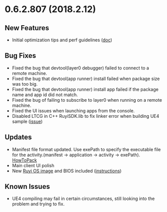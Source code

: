# 0.6.2.807 (2018.2.12)

## New Features
* Initial optimization tips and perf guidelines ([doc](../topics/optimization.md))

## Bug Fixes
* Fixed the bug that devtool(layer0 debugger) failed to connect to a remote machine.
* Fixed the bug that devtool(app runner) install failed when package size was too big.
* Fixed the bug that devtool(app runner) install app failed if the package name and app id did not match.
* Fixed the bug of failing to subscribe to layer0 when running on a remote machine.
* Fixed the UI issues when launching apps from the console.
* Disabled LTCG in C++ RuyiSDK.lib to fix linker error when building UE4 sample ([issue](https://bitbucket.org/playruyi/unreal_demo/issues/1))

## Updates
* Manifest file format updated. Use exePath to specify the executable file for the activity.(manifest -> application -> activity -> exePath). [HowToPack](../tutorials/how_to_pack.md)
* Main client UI polish
* New [Ruyi OS image](http://dev.playruyi.com/uservices) and BIOS included ([instructions](../topics/bios.md))

## Known Issues
* UE4 compiling may fail in certain circumstances, still looking into the problem and trying to fix.